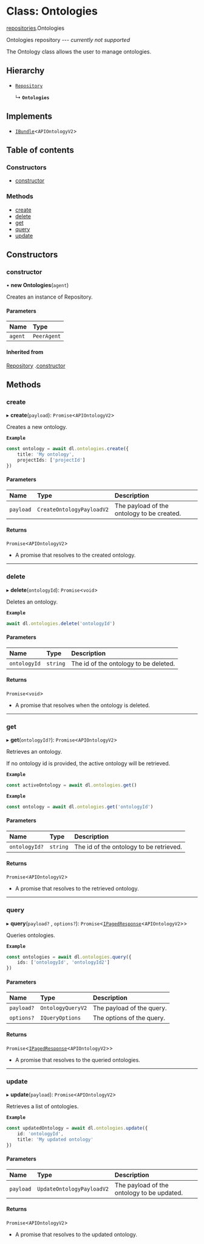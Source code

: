 # Class: Ontologies

[repositories](./repositories.md).Ontologies

Ontologies repository --- *currently not supported*

The Ontology class allows the user to manage ontologies.

## Hierarchy

- [`Repository`](Repository.md)

  ↳ **`Ontologies`**

## Implements

- [`IBundle`](../interfaces/IBundle.md)<`APIOntologyV2`>

## Table of contents

### Constructors

- [constructor](Ontologies.md#constructor)

### Methods

- [create](Ontologies.md#create)
- [delete](Ontologies.md#delete)
- [get](Ontologies.md#get)
- [query](Ontologies.md#query)
- [update](Ontologies.md#update)

## Constructors

### constructor

• **new Ontologies**(`agent`)

Creates an instance of Repository.

#### Parameters

| Name | Type |
| :------ | :------ |
| `agent` | `PeerAgent` |

#### Inherited from

[Repository](Repository.md)
.[constructor](Repository.md#constructor)

## Methods

### create

▸ **create**(`payload`): `Promise`<`APIOntologyV2`>

Creates a new ontology.

**`Example`**

```ts
const ontology = await dl.ontologies.create({
    title: 'My ontology',
    projectIds: ['projectId']
})
```

#### Parameters

| Name | Type | Description |
| :------ | :------ | :------ |
| `payload` | `CreateOntologyPayloadV2` | The payload of the ontology to be created. |

#### Returns

`Promise`<`APIOntologyV2`>

- A promise that resolves to the created ontology.

___

### delete

▸ **delete**(`ontologyId`): `Promise`<`void`>

Deletes an ontology.

**`Example`**

```ts
await dl.ontologies.delete('ontologyId')
```

#### Parameters

| Name | Type | Description |
| :------ | :------ | :------ |
| `ontologyId` | `string` | The id of the ontology to be deleted. |

#### Returns

`Promise`<`void`>

- A promise that resolves when the ontology is deleted.

___

### get

▸ **get**(`ontologyId?`): `Promise`<`APIOntologyV2`>

Retrieves an ontology.

If no ontology id is provided, the active ontology will be retrieved.

**`Example`**

```ts
const activeOntology = await dl.ontologies.get()
```

**`Example`**

```ts
const ontology = await dl.ontologies.get('ontologyId')
```

#### Parameters

| Name | Type | Description |
| :------ | :------ | :------ |
| `ontologyId?` | `string` | The id of the ontology to be retrieved. |

#### Returns

`Promise`<`APIOntologyV2`>

- A promise that resolves to the retrieved ontology.

___

### query

▸ **query**(`payload?`
, `options?`): `Promise`<[`IPagedResponse`](../interfaces/IPagedResponse.md)<`APIOntologyV2`>>

Queries ontologies.

**`Example`**

```ts
const ontologies = await dl.ontologies.query({
    ids: ['ontologyId', 'ontologyId2']
})
```

#### Parameters

| Name | Type | Description |
| :------ | :------ | :------ |
| `payload?` | `OntologyQueryV2` | The payload of the query. |
| `options?` | `IQueryOptions` | The options of the query. |

#### Returns

`Promise`<[`IPagedResponse`](../interfaces/IPagedResponse.md)<`APIOntologyV2`>>

- A promise that resolves to the queried ontologies.

___

### update

▸ **update**(`payload`): `Promise`<`APIOntologyV2`>

Retrieves a list of ontologies.

**`Example`**

```ts
const updatedOntology = await dl.ontologies.update({
    id: 'ontologyId',
    title: 'My updated ontology'
})
```

#### Parameters

| Name | Type | Description |
| :------ | :------ | :------ |
| `payload` | `UpdateOntologyPayloadV2` | The payload of the ontology to be updated. |

#### Returns

`Promise`<`APIOntologyV2`>

- A promise that resolves to the updated ontology.
